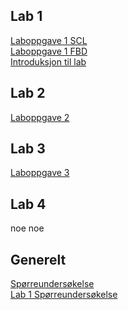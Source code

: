 ## Lab 1

[Laboppgave 1 SCL](https://1drv.ms/w/s!An4Z2t_LGP8Egq0S738z9O7ujeJiJA?e=Z05Rci)
<br>
[Laboppgave 1 FBD](https://1drv.ms/w/s!An4Z2t_LGP8Egsxkm6CNP4HC8s6pJw?e=ZEaa5l)
<br>
[Introduksjon til lab](https://1drv.ms/w/s!An4Z2t_LGP8EgrAnP6pxB3tBjuQjeQ?e=HJPEry)

## Lab 2

[Laboppgave 2](https://1drv.ms/w/s!An4Z2t_LGP8EgrsjD3dqyqnhsTZDtQ?e=NjqPK8)
 
## Lab 3
[Laboppgave 3](https://1drv.ms/w/s!AnjnZHW7OCFb3zmsL_KFSh-egZvb?e=sqnDLM)

## Lab 4
 noe noe
 
 ## Generelt
 [Spørreundersøkelse](https://1drv.ms/w/s!An4Z2t_LGP8EgvRlkgRGiX5SAZpqkA?e=phB2et)
 <br>
 [Lab 1 Spørreundersøkelse](https://1drv.ms/w/s!AnjnZHW7OCFb30P_naajoWvmHUa0?e=hk4pdo)
